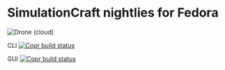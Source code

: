 # SimulationCraft nightlies for Fedora
![Drone (cloud)](https://img.shields.io/drone/build/elegos/fedora-simulationcraft?label=CI&style=for-the-badge)

CLI [![Copr build status](https://copr.fedorainfracloud.org/coprs/elegos/simulationcraft/package/simulationcraft-cli/status_image/last_build.png)](https://copr.fedorainfracloud.org/coprs/elegos/simulationcraft/package/simulationcraft-cli/)

GUI [![Copr build status](https://copr.fedorainfracloud.org/coprs/elegos/simulationcraft/package/simulationcraft-gui/status_image/last_build.png)](https://copr.fedorainfracloud.org/coprs/elegos/simulationcraft/package/simulationcraft-gui/)
